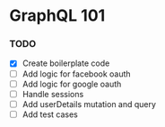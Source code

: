# GraphQL 101

### TODO

- [x] Create boilerplate code
- [ ] Add logic for facebook oauth
- [ ] Add logic for google oauth
- [ ] Handle sessions
- [ ] Add userDetails mutation and query
- [ ] Add test cases
